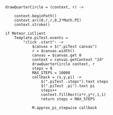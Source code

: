 

	drawQuarterCircle = (context, r) ->

		context.beginPath()
		context.arc(0,r,r,0,2*Math.PI)
		context.stroke()

	if Meteor.isClient
		Template.piTest.events = 
			"click .start": ->
				$canvas = $(".piTest canvas")
				r = $canvas.width()
				canvas = $canvas.get 0
				context = canvas.getContext "2d"
				drawQuarterCircle context, r
				steps = 0
				MAX_STEPS = 10000
				callback = (x,y,pi) ->
					$(".piTest .steps").text steps
					$(".piTest .pi").text pi
					steps++
					context.fillRect(x*r,y*r,1,1)
					return steps < MAX_STEPS

				M.approx_pi_stepwise callback